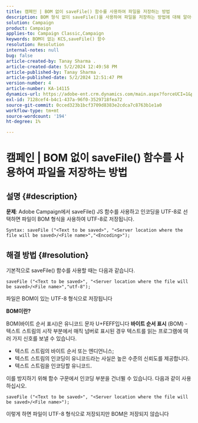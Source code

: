 ```yaml
---
title: 캠페인 | BOM 없이 saveFile() 함수를 사용하여 파일을 저장하는 방법
description: BOM 형식 없이 saveFile()을 사용하여 파일을 저장하는 방법에 대해 알아봅니다.
solution: Campaign
product: Campaign
applies-to: Campaign Classic,Campaign
keywords: BOM이 없는 KCS,saveFile() 함수
resolution: Resolution
internal-notes: null
bug: false
article-created-by: Tanay Sharma .
article-created-date: 5/2/2024 12:49:58 PM
article-published-by: Tanay Sharma .
article-published-date: 5/2/2024 12:51:47 PM
version-number: 4
article-number: KA-14115
dynamics-url: https://adobe-ent.crm.dynamics.com/main.aspx?forceUCI=1&pagetype=entityrecord&etn=knowledgearticle&id=6dcb1778-8208-ef11-9f8a-6045bd026dc7
exl-id: 7128cef4-b4c1-437a-96f0-3529718fea72
source-git-commit: 0cced323b1bcf3709d8383e2cdca7c8763b1e1a0
workflow-type: tm+mt
source-wordcount: '194'
ht-degree: 1%

---
```


# 캠페인 | BOM 없이 saveFile() 함수를 사용하여 파일을 저장하는 방법

## 설명 {#description}


<b>문제</b>: Adobe Campaign에서 saveFile() JS 함수를 사용하고 인코딩을 UTF-8로 선택하면 파일이 BOM 형식을 사용하여 UTF-8로 저장됩니다.


```
Syntax: saveFile ("<Text to be saved>", "<Server location where the file will be saved>/<File name>","<Encoding>");
```



## 해결 방법 {#resolution}


기본적으로 saveFile() 함수를 사용할 때는 다음과 같습니다.


```
saveFile ("<Text to be saved>", "<Server location where the file will be saved>/<File name>","utf-8");
```


파일은 BOM이 있는 UTF-8 형식으로 저장됩니다

<b>BOM이란? </b>

BOM(바이트 순서 표시)은 유니코드 문자 U+FEFF입니다 <b>바이트 순서 표시</b> (BOM) - 텍스트 스트림의 시작 부분에서 매직 넘버로 표시된 경우 텍스트를 읽는 프로그램에 여러 가지 신호를 보낼 수 있습니다.

- 텍스트 스트림의 바이트 순서 또는 엔디언니스;
- 텍스트 스트림의 인코딩이 유니코드라는 사실은 높은 수준의 신뢰도를 제공합니다.
- 텍스트 스트림을 인코딩할 유니코드.


이를 방지하기 위해 함수 구문에서 인코딩 부분을 건너뛸 수 있습니다. 다음과 같이 사용하십시오.


```
saveFile ("<Text to be saved>", "<Server location where the file will be saved>/<File name>");
```


이렇게 하면 파일이 UTF-8 형식으로 저장되지만 BOM은 저장되지 않습니다
